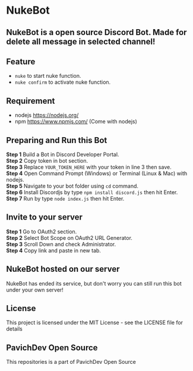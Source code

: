 # NukeBot
## NukeBot is a open source Discord Bot. Made for delete all message in selected channel!
## Feature
- `nuke` to start nuke function.
- `nuke confirm` to activate nuke function.
## Requirement
- nodejs https://nodejs.org/
- npm https://www.npmjs.com/ (Come with nodejs)
## Preparing and Run this Bot
**Step 1** Build a Bot in Discord Developer Portal.\
**Step 2** Copy token in bot section.\
**Step 3** Replace `YOUR_TOKEN_HERE` with your token in line 3 then save.\
**Step 4** Open Command Prompt (Windows) or Terminal (Linux & Mac) with nodejs.\
**Step 5** Navigate to your bot folder using `cd` command.\
**Step 6** Install Discordjs by type `npm install discord.js` then hit Enter.\
**Step 7** Run by type `node index.js` then hit Enter.
## Invite to your server
**Step 1** Go to OAuth2 section.\
**Step 2** Select Bot Scope on OAuth2 URL Generator.\
**Step 3** Scroll Down and check Administrator.\
**Step 4** Copy link and paste in new tab.
## NukeBot hosted on our server
NukeBot has ended its service, but don't worry you can still run this bot under your own server!
## License
This project is licensed under the MIT License - see the LICENSE file for details
## PavichDev Open Source
This repositories is a part of PavichDev Open Source

